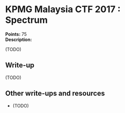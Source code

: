 # KPMG Malaysia CTF 2017 : Spectrum

**Points:** 75   
**Description:**

(TODO)

## Write-up

(TODO)

## Other write-ups and resources

* (TODO)